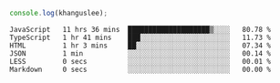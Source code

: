 ```js
console.log(khanguslee);
```

<!--START_SECTION:waka-->

```text
JavaScript   11 hrs 36 mins  ████████████████████▒░░░░   80.78 %
TypeScript   1 hr 41 mins    ███░░░░░░░░░░░░░░░░░░░░░░   11.73 %
HTML         1 hr 3 mins     ██░░░░░░░░░░░░░░░░░░░░░░░   07.34 %
JSON         1 min           ░░░░░░░░░░░░░░░░░░░░░░░░░   00.14 %
LESS         0 secs          ░░░░░░░░░░░░░░░░░░░░░░░░░   00.01 %
Markdown     0 secs          ░░░░░░░░░░░░░░░░░░░░░░░░░   00.00 %
```

<!--END_SECTION:waka-->

<!--
**khanguslee/khanguslee** is a ✨ _special_ ✨ repository because its `README.md` (this file) appears on your GitHub profile.

Here are some ideas to get you started:

- 🔭 I’m currently working on ...
- 🌱 I’m currently learning ...
- 👯 I’m looking to collaborate on ...
- 🤔 I’m looking for help with ...
- 💬 Ask me about ...
- 📫 How to reach me: ...
- 😄 Pronouns: ...
- ⚡ Fun fact: ...
-->
